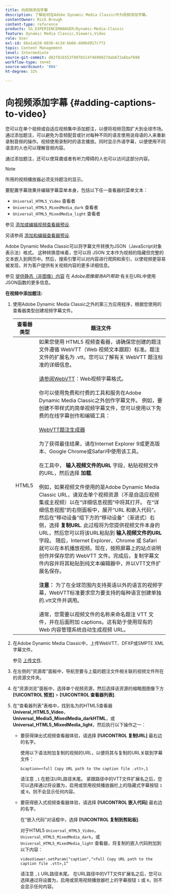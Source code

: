 ```yaml
---
title: 向视频添加字幕
description: 了解如何在Adobe Dynamic Media Classic中为视频添加字幕。
contentOwner: Rick Brough
content-type: reference
products: SG_EXPERIENCEMANAGER/Dynamic-Media-Classic
feature: Dynamic Media Classic,Viewers,Video
role: User
exl-id: 66a1ab20-6036-4c3d-bb66-dd06d917c7f2
topic: Content Management
level: Intermediate
source-git-commit: d82f816553f807b514f4690827dab672a6baf690
workflow-type: tm+mt
source-wordcount: '904'
ht-degree: 32%

---
```


# 向视频添加字幕 {#adding-captions-to-video}

您可以在单个视频或自适应视频集中添加题注，以便将视频范围扩大到全球市场。通过添加题注，可以避免为音频配音或针对每种不同的语言使用说母语的人来重新录制音频的操作。视频使用录制时的语言播放。同时显示外语字幕，以便使用不同语言的人也可以理解音频内容。

通过添加题注，还可以使耳聋或者有听力障碍的人也可以访问这部分内容。

>[!NOTE]
>
>所用的视频播放器必须支持题注的显示。

要配置字幕效果并编辑字幕菜单本身，包括以下任一查看器的菜单文本：

* `Universal_HTML5_Video` 查看者
* `Universal_HTML5_MixedMedia_dark` 查看者
* `Universal_HTML5_MixedMedia_light` 查看者

参见 [添加或编辑视频查看器预设](previewing-videos-video-viewer.md#adding_or_editing_a_video_viewer_preset).

另请参阅 [添加和编辑查看器预设](application-setup.md#adding_and_editing_viewer_presets).

Adobe Dynamic Media Classic可以将字幕文件转换为JSON（JavaScript对象表示法）格式。 这种转换意味着，您可以将 JSON 文本作为视频的隐藏但完整的文本嵌入到网页中。然后，搜索引擎可以对内容进行爬网和索引，以使视频更容易被发现，并为客户提供有关视频内容的更多详细信息。

参见 [提供静态（非图像）内容](https://experienceleague.adobe.com/docs/dynamic-media-developer-resources/image-serving-api/image-serving-api/c-serving-static-nonimage-contents.html?lang=en#image-serving-api) 在 *Adobe图像服务API帮助* 有关在URL中使用JSON函数的更多信息。

**在视频中添加题注:**

1. 使用Adobe Dynamic Media Classic之外的第三方应用程序，根据您使用的查看器类型创建视频字幕文件。

   | 查看器类型 | 题注文件 |
   |--- |--- |
   | HTML5 | 如果您使用 HTML5 视频查看器，请确保您创建的题注文件遵循 WebVTT（Web 视频文本跟踪）标准。题注文件的扩展名为 .vtt。您可以了解有关 WebVTT 题注标准的详细信息。<br><br>[请参阅WebVTT](https://w3c.github.io/webvtt/)：Web视频字幕格式。 <br><br>你可以使用免费和付费的工具和服务在Adobe Dynamic Media Classic之外创作字幕文件。 例如，要创建不带样式的简单视频字幕文件，您可以使用以下免费的在线字幕创作和编辑工具： <br><br>[WebVTT题注生成器](https://testdrive-archive.azurewebsites.net/Graphics/CaptionMaker/Default.html) <br><br>为了获得最佳结果，请在Internet Explorer 9或更高版本、Google Chrome或Safari中使用该工具。 <br><br>在工具中， <b>输入视频文件的URL</b> 字段，粘贴视频文件的URL，然后选择 <b>加载</b>. <br><br>例如，如果视频文件使用的是Adobe Dynamic Media Classic URL，请双击单个视频资源（不是自适应视频集或主视频）以在“详细信息视图”中将其打开。 在“详细信息视图”的右侧面板中，展开“URL 和嵌入代码”。然后在“移动设备”组下方的“移动设备”（渐进式）右侧，选择 <b>复制URL</b>. 此过程将为您提供视频文件本身的URL，然后您可以将该URL粘贴到 <b>输入视频文件的URL</b> 字段。 随后，Internet Explorer、Chrome 或 Safari 就可以在本机播放视频。现在，按照屏幕上的站点说明创作并保存您的 WebVTT 文件。完成后，复制字幕文件内容并将其粘贴到纯文本编辑器中，并以VTT文件扩展名保存。 <br><br><b>注意：</b> 为了在全球范围内支持英语以外的语言的视频字幕，WebVTT标准要求您为要支持的每种语言创建单独的.vtt文件并调用。 <br><br>通常，您需要以视频文件的名称来命名题注 VTT 文件，并在后面附加 captions。这有助于使用现有的 Web 内容管理系统自动生成视频 URL。 |

1. 在Adobe Dynamic Media Classic中，上传WebVTT、DFXP或SMPTE XML字幕文件。

   参见 [上传文件](uploading-files.md#uploading_files).

1. 在左侧的“资源库”面板中，导航至要与上载的题注文件相关联的视频文件所在的资源文件夹。
1. 在“资源浏览”面板中，选择单个视频资源，然后选择该资源的缩略图图像下方 **[!UICONTROL 预览]** > **[!UICONTROL 查看器列表]**.
1. 在“查看器列表”表格中，找到名为的HTML5查看器 **Univeral_HTML5_Video**， **Universal_Media5_MixedMedia_darkHTML**，或 **Universal_HTML5_MixedMedia_light**，然后执行以下操作之一：

   * 要获得弹出式视频查看器体验，请选择 **[!UICONTROL 复制URL]** 最右边的名字。

     使用以下语法附加复制的视频的URL，以便将其与复制的URL关联到字幕文件：

     `&caption=<full Copy URL path to the caption file .vtt>,1`

     请注意 `,1` 在题注URL路径末尾。 紧跟路径中的VTT文件扩展名之后，您可以选择通过将设置为，启用或禁用视频播放器栏上的隐藏式字幕按钮 `1` 或 `0`，则不会显示任何内容。

   * 要获得嵌入式视频查看器体验，请选择 **[!UICONTROL 嵌入代码]** 最右边的名字。

     在“嵌入代码”对话框中，选择 **[!UICONTROL 复制到剪贴板]**.

     对于HTML5 `Universal_HTML5_Video`， `Universal_HTML5_MixedMedia_dark`，或 `Universal_HTML5_MixedMedia_light` 查看器，将复制的嵌入代码附加到以下内容：

     `videoViewer.setParam("caption","<full Copy URL path to the caption file .vtt>,1”`

     请注意 `,1` URL路径末尾。 在URL路径中的VTT文件扩展名之后，您可以选择通过将设置为，启用或禁用视频播放器栏上的字幕按钮 `1` 或 `0`，则不会显示任何内容。
